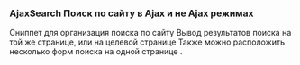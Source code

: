 
<meta http-equiv="Content-Type" content="text/html; charset=utf-8">
<h3>AjaxSearch Поиск по сайту в Ajax и не Ajax режимах</h3>
Сниппет для организация поиска по сайту Вывод результатов поиска на той же странице, или на целевой странице Также можно расположить несколько форм поиска на одной странице
.
